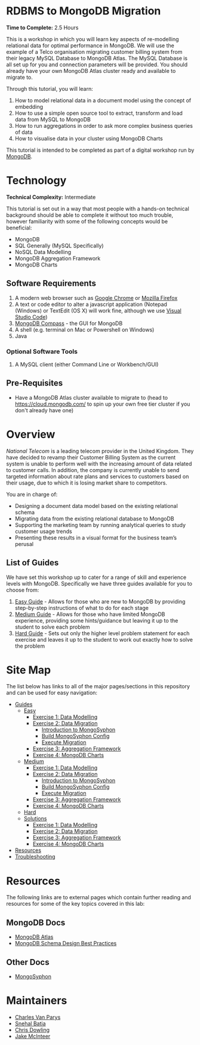 # RDBMS to MongoDB Migration
**Time to Complete:** 2.5 Hours

This is a workshop in which you will learn key aspects of re-modelling relational data for optimal performance in MongoDB. We will use the example of a Telco organisation migrating customer billing system from their legacy MySQL Database to MongoDB Atlas. The MySQL Database is all set up for you and connection parameters will be provided. You should already have your own MongoDB Atlas cluster ready and available to migrate to. 

Through this tutorial, you will learn:
1. How to model relational data in a document model using the concept of embedding
2. How to use a simple open source tool to extract, transform and load data from MySQL to MongoDB
3. How to run aggregations in order to ask more complex business queries of data
4. How to visualise data in your cluster using MongoDB Charts

This tutorial is intended to be completed as part of a digital workshop run by [MongoDB](https://www.mongodb.com).

# Technology
**Technical Complexity:** Intermediate

This tutorial is set out in a way that most people with a hands-on technical background should be able to complete it without too much trouble, however familiarity with some of the following concepts would be beneficial:

* MongoDB
* SQL Generally (MySQL Specifically)
* NoSQL Data Modelling
* MongoDB Aggregation Framework
* MongoDB Charts

## Software Requirements
1. A modern web browser such as [Google Chrome](https://chrome.google.com) or [Mozilla Firefox](https://www.mozilla.org/en-GB/firefox/)
2. A text or code editor to alter a javascript application (Notepad (Windows) or TextEdit (OS X) will work fine, although we use [Visual Studio Code](https://code.visualstudio.com/download))
3. [MongoDB Compass](https://www.mongodb.com/products/compass) - the GUI for MongoDB
4. A shell (e.g. terminal on Mac or Powershell on Windows)
5. Java

### Optional Software Tools
1. A MySQL client (either Command Line or Workbench/GUI)

## Pre-Requisites
* Have a MongoDB Atlas cluster available to migrate to (head to https://cloud.mongodb.com/ to spin up your own free tier cluster if you don't already have one)

# Overview
*National Telecom* is a leading telecom provider in the United Kingdom. They have decided to revamp their Customer Billing System as the current system is unable to perform well with the increasing amount of data related to customer calls. In addition, the company is currently unable to send targeted information about rate plans and services to customers based on their usage, due to which it is losing market share to competitors.  

You are in charge of: 
* Designing a document data model based on the existing relational schema
* Migrating data from the existing relational database to MongoDB
* Supporting the marketing team by running analytical queries to study customer usage trends 
* Presenting these results in a visual format for the business team’s perusal  


## List of Guides
We have set this workshop up to cater for a range of skill and experience levels with MongoDB. Specifically we have three guides available for you to choose from:

1. [Easy Guide](guides/easy) - Allows for those who are new to MongoDB by providing step-by-step instructions of what to do for each stage
2. [Medium Guide](guides/medium) - Allows for those who have limited MongoDB experience, providing some hints/guidance but leaving it up to the student to solve each problem
3. [Hard Guide](guides/hard) - Sets out only the higher level problem statement for each exercise and leaves it up to the student to work out exactly how to solve the problem

# Site Map
The list below has links to all of the major pages/sections in this repository and can be used for easy navigation:
* [Guides](./guides/)
    * [Easy](./guides/easy/)
        * [Exercise 1: Data Modelling](./guides/easy/data-modelling/)
        * [Exercise 2: Data Migration](./guides/easy/data-migration/)
            * [Introduction to MongoSyphon](./guides/easy/data-migration/intro-mongosyphon.md)
            * [Build MongoSyphon Config](./guides/easy/data-migration/build-mongosyphon-config.md)
            * [Execute Migration](./guides/easy/data-migration/execute-migration.md)
        * [Exercise 3: Aggregation Framework](./guides/easy/aggregations/)
        * [Exercise 4: MongoDB Charts](./guides/easy/charts/)
    * [Medium](./guides/medium/)
        * [Exercise 1: Data Modelling](./guides/medium/data-modelling/)
        * [Exercise 2: Data Migration](./guides/medium/data-migration/)
            * [Introduction to MongoSyphon](./guides/medium/data-migration/intro-mongosyphon.md)
            * [Build MongoSyphon Config](./guides/medium/data-migration/build-mongosyphon-config.md)
            * [Execute Migration](./guides/medium/data-migration/execute-migration.md)
        * [Exercise 3: Aggregation Framework](./guides/medium/aggregations/)
        * [Exercise 4: MongoDB Charts](./guides/medium/charts/)
    * [Hard](./guides/hard/)
    * [Solutions](./guides/solutions/)
        * [Exercise 1: Data Modelling](./guides/solutions/data-modelling/)
        * [Exercise 2: Data Migration](./guides/solutions/data-migration/)
        * [Exercise 3: Aggregation Framework](./guides/solutions/aggregations/)
        * [Exercise 4: MongoDB Charts](./guides/solutions/charts/)
* [Resources](./resources/)
* [Troubleshooting](./troubleshooting/)

# Resources
The following links are to external pages which contain further reading and resources for some of the key topics covered in this lab:

## MongoDB Docs
* [MongoDB Atlas](https://docs.atlas.mongodb.com/)
* [MongoDB Schema Design Best Practices](https://developer.mongodb.com/article/mongodb-schema-design-best-practices/)

## Other Docs
* [MongoSyphon](https://github.com/johnlpage/MongoSyphon)

# Maintainers
* [Charles Van Parys](https://github.com/cvpmdb/)
* [Snehal Batia](https://github.com/snehal08/)
* [Chris Dowling](https://github.com/chrismarydowling/)
* [Jake McInteer](https://github.com/mcinteerj/)